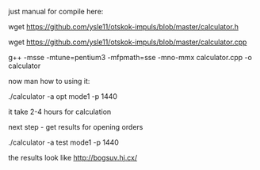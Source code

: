 just manual for compile here:

wget https://github.com/ysle11/otskok-impuls/blob/master/calculator.h

wget https://github.com/ysle11/otskok-impuls/blob/master/calculator.cpp

g++ -msse -mtune=pentium3 -mfpmath=sse -mno-mmx calculator.cpp -o calculator

now man how to using it:

./calculator -a opt mode1 -p 1440

it take 2-4 hours for calculation

next step - get results for opening orders

./calculator -a test mode1 -p 1440

the results look like http://bogsuv.hj.cx/
